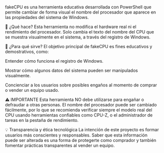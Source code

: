 fakeCPU es una herramienta educativa desarrollada con PowerShell que permite cambiar de forma visual el nombre del procesador que aparece en las propiedades del sistema de Windows.

🔧 ¿Qué hace?
Esta herramienta no modifica el hardware real ni el rendimiento del procesador. Solo cambia el texto del nombre del CPU que se muestra visualmente en el sistema, a través del registro de Windows.

🎯 ¿Para qué sirve?
El objetivo principal de fakeCPU es fines educativos y demostrativos, como:

Entender cómo funciona el registro de Windows.

Mostrar cómo algunos datos del sistema pueden ser manipulados visualmente.

Concienciar a los usuarios sobre posibles engaños al momento de comprar o vender un equipo usado.

⚠️ IMPORTANTE
Esta herramienta NO debe utilizarse para engañar o defraudar a otras personas. El nombre del procesador puede ser cambiado fácilmente, por lo que se recomienda verificar siempre el modelo real del CPU usando herramientas confiables como CPU-Z, o el administrador de tareas en la pestaña de rendimiento.

💡 Transparencia y ética tecnológica
La intención de este proyecto es formar usuarios más conscientes y responsables. Saber que esta información puede ser alterada es una forma de protegerte como comprador y también fomentar prácticas transparentes al vender un equipo.
